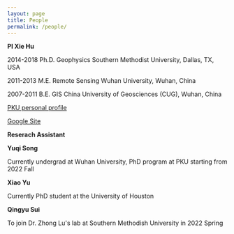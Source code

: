 ```yaml
---
layout: page
title: People
permalink: /people/
---
```


**PI Xie Hu**


2014-2018   Ph.D. Geophysics       Southern Methodist University, Dallas, TX, USA

2011-2013   M.E.  Remote Sensing   Wuhan University, Wuhan, China

2007-2011   B.E.  GIS              China University of Geosciences (CUG), Wuhan, China

<a href="https://www.ues.pku.edu.cn/szdw/qbjs/h/355860.htm" target="_blank">PKU personal profile</a>

<a href="https://sites.google.com/site/xiehusar/" target="_blank">Google Site</a>

<n></n>
**Reserach Assistant**

**Yuqi Song**

Currently undergrad at Wuhan University, PhD program at PKU starting from 2022 Fall


**Xiao Yu**

Currently PhD student at the University of Houston


**Qingyu Sui**

To join Dr. Zhong Lu's lab at Southern Methodish University in 2022 Spring

<br>
<br>
<br>
<br>
